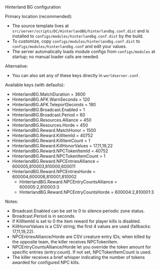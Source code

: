 Hinterland BG configuration

Primary location (recommended):
- The source template lives at `src/server/scripts/DC/HinterlandBG/hinterlandbg.conf.dist` and is installed to `configs/modules/hinterlandbg.conf.dist` by the build.
- To customize, copy `configs/modules/hinterlandbg.conf.dist` to `configs/modules/hinterlandbg.conf` and edit your values.
- The server automatically loads module configs from `configs/modules` at startup; no manual loader calls are needed.

Alternative:
- You can also set any of these keys directly in `worldserver.conf`.

Available keys (with defaults):

- HinterlandBG.MatchDuration = 3600
- HinterlandBG.AFK.WarnSeconds = 120
- HinterlandBG.AFK.TeleportSeconds = 180
- HinterlandBG.Broadcast.Enabled = 1
- HinterlandBG.Broadcast.Period = 60
- HinterlandBG.Resources.Alliance = 450
- HinterlandBG.Resources.Horde = 450
- HinterlandBG.Reward.MatchHonor = 1500
- HinterlandBG.Reward.KillItemId = 40752
- HinterlandBG.Reward.KillItemCount = 1
- HinterlandBG.Reward.KillHonorValues = 17,11,19,22
 - HinterlandBG.Reward.NPCTokenItemId = 40752
 - HinterlandBG.Reward.NPCTokenItemCount = 1
 - HinterlandBG.Reward.NPCEntriesAlliance = 600005,810003,810000,600011
 - HinterlandBG.Reward.NPCEntriesHorde = 600004,600008,810001,810002
	- HinterlandBG.Reward.NPCEntryCountsAlliance = 600005:2,810003:3
	- HinterlandBG.Reward.NPCEntryCountsHorde = 600004:2,810001:3

Notes:
- Broadcast.Enabled can be set to 0 to silence periodic zone status.
- Broadcast.Period is in seconds.
- If KillItemId is set to 0 the item reward for player kills is disabled.
- KillHonorValues is a CSV string; the first 4 values are used (fallbacks: 17,11,19,22).
- NPCEntriesAlliance/Horde are CSV creature entry IDs; when killed by the opposite team, the killer receives NPCTokenItem.
- NPCEntryCountsAlliance/Horde let you override the token amount for specific entries (entry:count). If not set, NPCTokenItemCount is used.
- The killer receives a brief whisper indicating the number of tokens awarded for configured NPC kills.
